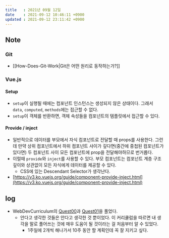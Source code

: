 ```yaml
---
title   : 2021년 09월 12일
date    : 2021-09-12 10:46:11 +0900
updated : 2021-09-12 23:11:42 +0900
---
```

## Note 
### Git
- [[How-Does-Git-Work|Git은 어떤 원리로 동작하는가?]]

### Vue.js
#### Setup
- `setup`이 실행될 때에는 컴포넌트 인스턴스는 생성되지 않은 상태이다. 그래서 `data`, `computed`, `methods`에는 접근할 수 없다.
- `setup`이 객체를 반환하면, 객체 속성들을 컴포넌트의 템플릿에서 접근할 수 있다.

#### Provide / inject  
- 일반적으로 데이터를 부모에서 자식 컴포넌트로 전달할 때 props를 사용한다. 그런데 만약 상위 컴포넌트에서 하위 컴포넌트 사이가 깊다면(중간에 중첩된 컴포넌트가 있다면) 두 컴포넌트 사이 모든 컴포넌트에 prop을 전달해야하므로 번거롭다.  
- 이럴때 `provide`와 `inject`를 사용할 수 있다. 부모 컴포넌트는 컴포넌트 계층 구조 깊이와 상관없이 모든 자식에게 데이터를 제공할 수 있다.  
	- CSS에 있는 Descendant Selector가 생각난다.
- [https://v3.ko.vuejs.org/guide/component-provide-inject.html](https://v3.ko.vuejs.org/guide/component-provide-inject.html)

## log 
- WebDevCurriculum의 [Quest00](https://github.com/padosum/WebDevCurriculum/tree/master/Quest00)과 [Quest01](https://github.com/padosum/WebDevCurriculum/tree/master/Quest01)을 풀었다.  
	- 안다고 생각한 것들은 안다고 생각한 것 뿐이었다. 이 커리큘럼을 따르면 내 생각을 말로 풀어쓰는 것에 매우 도움이 될 것이라는 걸 처음부터 알 수 있었다.
		- 1주일에 2개씩 해나가서 10주 동안 할 계획인데 꼭 잘 지키고 싶다.
